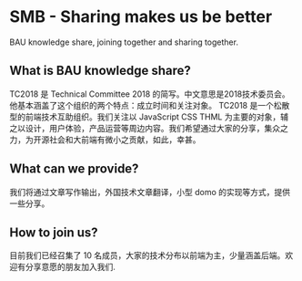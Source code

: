 # SMB - Sharing makes us be better

BAU knowledge share, joining together and sharing together.

## What is BAU knowledge share?


TC2018 是 Technical Committee 2018 的简写。中文意思是2018技术委员会。他基本涵盖了这个组织的两个特点：成立时间和关注对象。 
TC2018 是一个松散型的前端技术互助组织。我们关注以 JavaScript CSS THML 为主要的对象，辅之以设计，用户体验，产品运营等周边内容。我们希望通过大家的分享，集众之力，为开源社会和大前端有微小之贡献，如此，幸甚。

## What can we provide?
我们将通过文章写作输出，外国技术文章翻译，小型 domo 的实现等方式，提供一些分享。

## How to join us?
目前我们已经召集了 10 名成员，大家的技术分布以前端为主，少量涵盖后端。欢迎有分享意愿的朋友加入我们.
